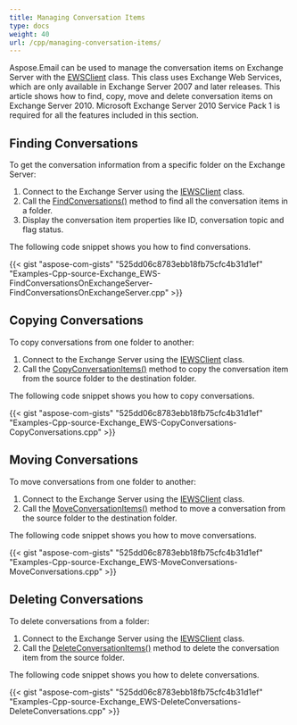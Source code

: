 ```yaml
---
title: Managing Conversation Items
type: docs
weight: 40
url: /cpp/managing-conversation-items/
---
```


Aspose.Email can be used to manage the conversation items on Exchange Server with the [EWSClient](https://apireference.aspose.com/cpp/email/class/aspose.email.clients.exchange.web_service.e_w_s_client/) class. This class uses Exchange Web Services, which are only available in Exchange Server 2007 and later releases. This article shows how to find, copy, move and delete conversation items on Exchange Server 2010. Microsoft Exchange Server 2010 Service Pack 1 is required for all the features included in this section.
##  **Finding Conversations**
To get the conversation information from a specific folder on the Exchange Server:

1. Connect to the Exchange Server using the [IEWSClient](https://apireference.aspose.com/cpp/email/class/aspose.email.clients.exchange.web_service.i_e_w_s_client/) class.
1. Call the [FindConversations()](https://apireference.aspose.com/cpp/email/class/aspose.email.clients.exchange.web_service.i_e_w_s_client/#a8dd087b33ef30e5bb99704010c48dd3e) method to find all the conversation items in a folder.
1. Display the conversation item properties like ID, conversation topic and flag status.

The following code snippet shows you how to find conversations.



{{< gist "aspose-com-gists" "525dd06c8783ebb18fb75cfc4b31d1ef" "Examples-Cpp-source-Exchange_EWS-FindConversationsOnExchangeServer-FindConversationsOnExchangeServer.cpp" >}}
##  **Copying Conversations**
To copy conversations from one folder to another:

1. Connect to the Exchange Server using the [IEWSClient](https://apireference.aspose.com/cpp/email/class/aspose.email.clients.exchange.web_service.i_e_w_s_client/) class.
1. Call the [CopyConversationItems()](https://apireference.aspose.com/cpp/email/class/aspose.email.clients.exchange.web_service.i_e_w_s_client/#aeba032e09a7430f768cd6e741999d1db) method to copy the conversation item from the source folder to the destination folder.

The following code snippet shows you how to copy conversations.



{{< gist "aspose-com-gists" "525dd06c8783ebb18fb75cfc4b31d1ef" "Examples-Cpp-source-Exchange_EWS-CopyConversations-CopyConversations.cpp" >}}
##  **Moving Conversations**
To move conversations from one folder to another:

1. Connect to the Exchange Server using the [IEWSClient](https://apireference.aspose.com/cpp/email/class/aspose.email.clients.exchange.web_service.i_e_w_s_client/) class.
1. Call the [MoveConversationItems()](https://apireference.aspose.com/cpp/email/class/aspose.email.clients.exchange.web_service.i_e_w_s_client/#a9585dda19369464ffc02ecf9412817ca) method to move a conversation from the source folder to the destination folder.

The following code snippet shows you how to move conversations.



{{< gist "aspose-com-gists" "525dd06c8783ebb18fb75cfc4b31d1ef" "Examples-Cpp-source-Exchange_EWS-MoveConversations-MoveConversations.cpp" >}}
##  **Deleting Conversations**
To delete conversations from a folder:

1. Connect to the Exchange Server using the [IEWSClient](https://apireference.aspose.com/cpp/email/class/aspose.email.clients.exchange.web_service.i_e_w_s_client/) class.
1. Call the [DeleteConversationItems()](https://apireference.aspose.com/cpp/email/class/aspose.email.clients.exchange.web_service.i_e_w_s_client/#aa70adc95ca4bc914181d3777fc20e411) method to delete the conversation item from the source folder.

The following code snippet shows you how to delete conversations.



{{< gist "aspose-com-gists" "525dd06c8783ebb18fb75cfc4b31d1ef" "Examples-Cpp-source-Exchange_EWS-DeleteConversations-DeleteConversations.cpp" >}}
